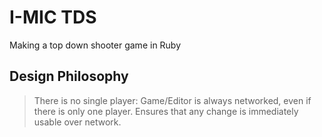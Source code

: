 # I-MIC TDS
Making a top down shooter game in Ruby

## Design Philosophy
> There is no single player: Game/Editor is always networked, even if there is only one player.
> Ensures that any change is immediately usable over network.
